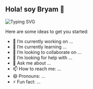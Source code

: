 ## Hola! soy Bryam 👋

![Typing SVG](https://readme-typing-svg.demolab.com?font=Fira+Code&weight=500&size=24&center=true&vCenter=true&width=435&lines=Full+Stack+Developer+;Automatizaciones+y+desarrollo+de+soluciones)


Here are some ideas to get you started:

- 🔭 I’m currently working on ...
- 🌱 I’m currently learning ...
- 👯 I’m looking to collaborate on ...
- 🤔 I’m looking for help with ...
- 💬 Ask me about ...
- 📫 How to reach me: ...
- 😄 Pronouns: ...
- ⚡ Fun fact: ...

